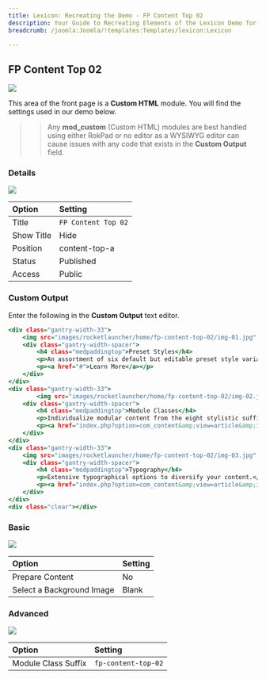 ```yaml
---
title: Lexicon: Recreating the Demo - FP Content Top 02
description: Your Guide to Recreating Elements of the Lexicon Demo for Joomla
breadcrumb: /joomla:Joomla/!templates:Templates/lexicon:Lexicon

---
```


FP Content Top 02
-----

![][demo]

This area of the front page is a **Custom HTML** module. You will find the settings used in our demo below.

>> Any **mod_custom** (Custom HTML) modules are best handled using either RokPad or no editor as a WYSIWYG editor can cause issues with any code that exists in the **Custom Output** field.

### Details

![][demo2]

| Option     | Setting             |  
| :--------- | :------------------ |  
| Title      | `FP Content Top 02` |  
| Show Title | Hide                |  
| Position   | content-top-a       |  
| Status     | Published           |  
| Access     | Public              |  

### Custom Output

Enter the following in the **Custom Output** text editor.

~~~ .html
<div class="gantry-width-33">
    <img src="images/rocketlauncher/home/fp-content-top-02/img-01.jpg" alt="image" />
    <div class="gantry-width-spacer">
        <h4 class="medpaddingtop">Preset Styles</h4>
        <p>An assortment of six default but editable preset style variations.</p>
        <p><a href="#">Learn More</a></p>
    </div>
</div>
<div class="gantry-width-33">
        <img src="images/rocketlauncher/home/fp-content-top-02/img-02.jpg" alt="image" />
    <div class="gantry-width-spacer">
        <h4 class="medpaddingtop">Module Classes</h4>
        <p>Individualize modular content from the eight stylistic suffixes.</p>
        <p><a href="index.php?option=com_content&amp;view=article&amp;id=3&amp;Itemid=113">Learn More</a></p>
    </div>
</div>
<div class="gantry-width-33">
    <img src="images/rocketlauncher/home/fp-content-top-02/img-03.jpg" alt="image" />
    <div class="gantry-width-spacer">
        <h4 class="medpaddingtop">Typography</h4>
        <p>Extensive typographical options to diversify your content.</p>
        <p><a href="index.php?option=com_content&amp;view=article&amp;id=4&amp;Itemid=114">Learn More</a></p>
    </div>
</div>
<div class="clear"></div>
~~~

### Basic

![][demo3]

| Option                    | Setting |  
| :------------------------ | :------ |  
| Prepare Content           | No      |  
| Select a Background Image | Blank   |

### Advanced

![][demo4]

| Option              | Setting             |  
| :------------------ | :------------------ |  
| Module Class Suffix | `fp-content-top-02` |   

[demo]: assets/demo_5.jpeg
[demo2]: assets/demo_5a.jpeg
[demo3]: assets/demo_5b.jpeg
[demo4]: assets/demo_5c.jpeg
